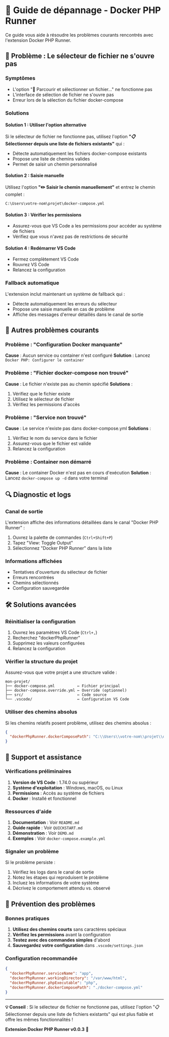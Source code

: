 # 🚨 Guide de dépannage - Docker PHP Runner

Ce guide vous aide à résoudre les problèmes courants rencontrés avec l'extension Docker PHP Runner.

## 🔧 Problème : Le sélecteur de fichier ne s'ouvre pas

### Symptômes
- L'option "📁 Parcourir et sélectionner un fichier..." ne fonctionne pas
- L'interface de sélection de fichier ne s'ouvre pas
- Erreur lors de la sélection du fichier docker-compose

### Solutions

#### Solution 1 : Utiliser l'option alternative
Si le sélecteur de fichier ne fonctionne pas, utilisez l'option **"📋 Sélectionner depuis une liste de fichiers existants"** qui :
- Détecte automatiquement les fichiers docker-compose existants
- Propose une liste de chemins valides
- Permet de saisir un chemin personnalisé

#### Solution 2 : Saisie manuelle
Utilisez l'option **"✏️ Saisir le chemin manuellement"** et entrez le chemin complet :
```
C:\Users\votre-nom\projet\docker-compose.yml
```

#### Solution 3 : Vérifier les permissions
- Assurez-vous que VS Code a les permissions pour accéder au système de fichiers
- Vérifiez que vous n'avez pas de restrictions de sécurité

#### Solution 4 : Redémarrer VS Code
- Fermez complètement VS Code
- Rouvrez VS Code
- Relancez la configuration

### Fallback automatique
L'extension inclut maintenant un système de fallback qui :
- Détecte automatiquement les erreurs du sélecteur
- Propose une saisie manuelle en cas de problème
- Affiche des messages d'erreur détaillés dans le canal de sortie

## 🚨 Autres problèmes courants

### Problème : "Configuration Docker manquante"
**Cause** : Aucun service ou container n'est configuré
**Solution** : Lancez `Docker PHP: Configurer le container`

### Problème : "Fichier docker-compose non trouvé"
**Cause** : Le fichier n'existe pas au chemin spécifié
**Solutions** :
1. Vérifiez que le fichier existe
2. Utilisez le sélecteur de fichier
3. Vérifiez les permissions d'accès

### Problème : "Service non trouvé"
**Cause** : Le service n'existe pas dans docker-compose.yml
**Solutions** :
1. Vérifiez le nom du service dans le fichier
2. Assurez-vous que le fichier est valide
3. Relancez la configuration

### Problème : Container non démarré
**Cause** : Le container Docker n'est pas en cours d'exécution
**Solution** : Lancez `docker-compose up -d` dans votre terminal

## 🔍 Diagnostic et logs

### Canal de sortie
L'extension affiche des informations détaillées dans le canal "Docker PHP Runner" :
1. Ouvrez la palette de commandes (`Ctrl+Shift+P`)
2. Tapez "View: Toggle Output"
3. Sélectionnez "Docker PHP Runner" dans la liste

### Informations affichées
- Tentatives d'ouverture du sélecteur de fichier
- Erreurs rencontrées
- Chemins sélectionnés
- Configuration sauvegardée

## 🛠️ Solutions avancées

### Réinitialiser la configuration
1. Ouvrez les paramètres VS Code (`Ctrl+,`)
2. Recherchez "dockerPhpRunner"
3. Supprimez les valeurs configurées
4. Relancez la configuration

### Vérifier la structure du projet
Assurez-vous que votre projet a une structure valide :
```
mon-projet/
├── docker-compose.yml          ← Fichier principal
├── docker-compose.override.yml ← Override (optionnel)
├── src/                        ← Code source
└── .vscode/                    ← Configuration VS Code
```

### Utiliser des chemins absolus
Si les chemins relatifs posent problème, utilisez des chemins absolus :
```json
{
  "dockerPhpRunner.dockerComposePath": "C:\\Users\\votre-nom\\projet\\docker-compose.yml"
}
```

## 📱 Support et assistance

### Vérifications préliminaires
1. **Version de VS Code** : 1.74.0 ou supérieur
2. **Système d'exploitation** : Windows, macOS, ou Linux
3. **Permissions** : Accès au système de fichiers
4. **Docker** : Installé et fonctionnel

### Ressources d'aide
1. **Documentation** : Voir `README.md`
2. **Guide rapide** : Voir `QUICKSTART.md`
3. **Démonstration** : Voir `DEMO.md`
4. **Exemples** : Voir `docker-compose.example.yml`

### Signaler un problème
Si le problème persiste :
1. Vérifiez les logs dans le canal de sortie
2. Notez les étapes qui reproduisent le problème
3. Incluez les informations de votre système
4. Décrivez le comportement attendu vs. observé

## 🎯 Prévention des problèmes

### Bonnes pratiques
1. **Utilisez des chemins courts** sans caractères spéciaux
2. **Vérifiez les permissions** avant la configuration
3. **Testez avec des commandes simples** d'abord
4. **Sauvegardez votre configuration** dans `.vscode/settings.json`

### Configuration recommandée
```json
{
  "dockerPhpRunner.serviceName": "app",
  "dockerPhpRunner.workingDirectory": "/var/www/html",
  "dockerPhpRunner.phpExecutable": "php",
  "dockerPhpRunner.dockerComposePath": "./docker-compose.yml"
}
```

---

**💡 Conseil** : Si le sélecteur de fichier ne fonctionne pas, utilisez l'option "📋 Sélectionner depuis une liste de fichiers existants" qui est plus fiable et offre les mêmes fonctionnalités !

**Extension Docker PHP Runner v0.0.3** 🚀
